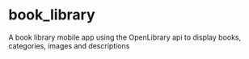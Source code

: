 # book_library

A book library mobile app using the OpenLibrary api to display books, categories, images and descriptions
